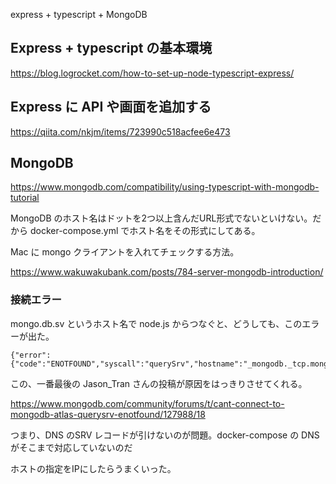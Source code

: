 

express + typescript + MongoDB


## Express + typescript の基本環境
https://blog.logrocket.com/how-to-set-up-node-typescript-express/

## Express に API や画面を追加する

https://qiita.com/nkjm/items/723990c518acfee6e473


## MongoDB

https://www.mongodb.com/compatibility/using-typescript-with-mongodb-tutorial

MongoDB のホスト名はドットを2つ以上含んだURL形式でないといけない。だから docker-compose.yml でホスト名をその形式にしてある。


Mac に mongo クライアントを入れてチェックする方法。

https://www.wakuwakubank.com/posts/784-server-mongodb-introduction/

### 接続エラー

mongo.db.sv というホスト名で node.js からつなぐと、どうしても、このエラーが出た。

```
{"error":{"code":"ENOTFOUND","syscall":"querySrv","hostname":"_mongodb._tcp.mongo.db.sv"}}
```

この、一番最後の Jason_Tran さんの投稿が原因をはっきりさせてくれる。

https://www.mongodb.com/community/forums/t/cant-connect-to-mongodb-atlas-querysrv-enotfound/127988/18

つまり、DNS のSRV レコードが引けないのが問題。docker-compose の DNS がそこまで対応していないのだ

ホストの指定をIPにしたらうまくいった。
